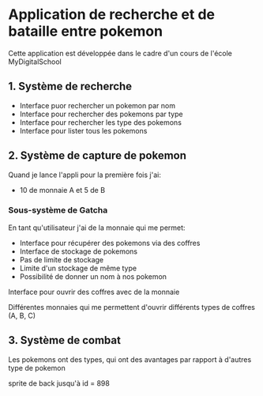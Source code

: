 # Application de recherche et de bataille entre pokemon

Cette application est développée dans le cadre d'un cours de l'école
MyDigitalSchool

## 1. Système de recherche

- Interface puor rechercher un pokemon par nom
- Interface pour rechercher des pokemons par type
- Interface pour rechercher les type des pokemons
- Interface pour lister tous les pokemons

## 2. Système de capture de pokemon

Quand je lance l'appli pour la première fois j'ai:

- 10 de monnaie A et 5 de B

### Sous-système de Gatcha

En tant qu'utilisateur j'ai de la monnaie qui me permet:

- Interface pour récupérer des pokemons via des coffres
- Interface de stockage de pokemons
- Pas de limite de stockage
- Limite d'un stockage de même type
- Possibilité de donner un nom à nos pokemon

Interface pour ouvrir des coffres avec de la monnaie

Différentes monnaies qui me permettent d'ouvrir différents types de coffres (A,
B, C)

## 3. Système de combat

Les pokemons ont des types, qui ont des avantages par rapport à d'autres type de
pokemon


sprite de back jusqu'à id = 898